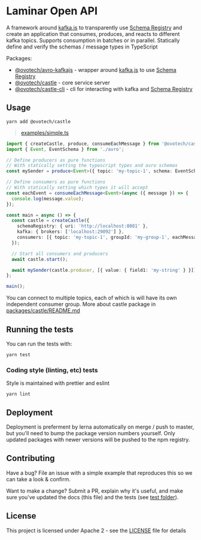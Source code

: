 # Laminar Open API

A framework around [kafka.js](https://github.com/tulios/kafkajs) to transparently use [Schema Registry](https://www.confluent.io/confluent-schema-registry/) and create an application that consumes, produces, and reacts to different kafka topics. Supports consumption in batches or in parallel. Statically define and verify the schemas / message types in TypeScript

Packages:

- [@ovotech/avro-kafkajs](packages/avro-kafkajs) - wrapper around [kafka.js](https://github.com/tulios/kafkajs) to use [Schema Registry](https://www.confluent.io/confluent-schema-registry/)
- [@ovotech/castle](packages/castle) - core service server
- [@ovotech/castle-cli](packages/castle-cli) - cli for interacting with kafka and [Schema Registry](https://www.confluent.io/confluent-schema-registry/)

## Usage


```shell
yarn add @ovotech/castle
```

> [examples/simple.ts](packages/castle/examples/simple.ts)

```typescript
import { createCastle, produce, consumeEachMessage } from '@ovotech/castle';
import { Event, EventSchema } from './avro';

// Define producers as pure functions
// With statically setting the typescript types and avro schemas
const mySender = produce<Event>({ topic: 'my-topic-1', schema: EventSchema });

// Define consumers as pure functions
// With statically setting which types it will accept
const eachEvent = consumeEachMessage<Event>(async ({ message }) => {
  console.log(message.value);
});

const main = async () => {
  const castle = createCastle({
    schemaRegistry: { uri: 'http://localhost:8081' },
    kafka: { brokers: ['localhost:29092'] },
    consumers: [{ topic: 'my-topic-1', groupId: 'my-group-1', eachMessage: eachEvent }],
  });

  // Start all consumers and producers
  await castle.start();

  await mySender(castle.producer, [{ value: { field1: 'my-string' } }]);
};

main();
```

You can connect to multiple topics, each of which is will have its own independent consumer group.
More about castle package in [packages/castle/README.md](packages/castle/README.md)

## Running the tests

You can run the tests with:

```bash
yarn test
```

### Coding style (linting, etc) tests

Style is maintained with prettier and eslint

```
yarn lint
```

## Deployment

Deployment is preferment by lerna automatically on merge / push to master, but you'll need to bump the package version numbers yourself. Only updated packages with newer versions will be pushed to the npm registry.

## Contributing

Have a bug? File an issue with a simple example that reproduces this so we can take a look & confirm.

Want to make a change? Submit a PR, explain why it's useful, and make sure you've updated the docs (this file) and the tests (see [test folder](test)).

## License

This project is licensed under Apache 2 - see the [LICENSE](LICENSE) file for details
